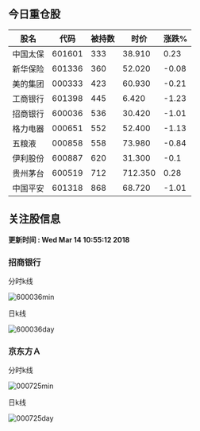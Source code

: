 
## 今日重仓股 

|股名|代码|被持数|时价|涨跌%|
|---|---|---|---|---|
|中国太保|601601|333|38.910|0.23|
|新华保险|601336|360|52.020|-0.08|
|美的集团|000333|423|60.930|-0.21|
|工商银行|601398|445|6.420|-1.23|
|招商银行|600036|536|30.420|-1.01|
|格力电器|000651|552|52.400|-1.13|
|五粮液|000858|558|73.980|-0.84|
|伊利股份|600887|620|31.300|-0.1|
|贵州茅台|600519|712|712.350|0.28|
|中国平安|601318|868|68.720|-1.01|

## 关注股信息
**更新时间 : Wed Mar 14 10:55:12 2018**
### 招商银行 
分时k线

![600036min](http://image.sinajs.cn/newchart/min/n/sh600036.gif)

日k线

![600036day](http://image.sinajs.cn/newchart/daily/n/sh600036.gif)

### 京东方Ａ 
分时k线

![000725min](http://image.sinajs.cn/newchart/min/n/sz000725.gif)

日k线

![000725day](http://image.sinajs.cn/newchart/daily/n/sz000725.gif)
